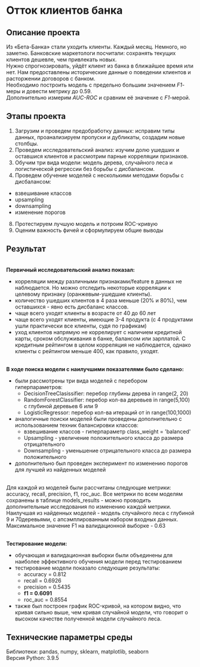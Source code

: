 
# Отток клиентов банка

## Описание проекта
Из «Бета-Банка» стали уходить клиенты. Каждый месяц. Немного, но заметно. Банковские маркетологи посчитали: сохранять текущих клиентов дешевле, чем привлекать новых.
<br>Нужно спрогнозировать, уйдёт клиент из банка в ближайшее время или нет. Нам предоставлены исторические данные о поведении клиентов и расторжении договоров с банком. 
<br>Необходимо построить модель с предельно большим значением *F1*-меры и довести метрику до 0.59. 
<br>Дополнительно измерим *AUC-ROC* и сравним её значение с *F1*-мерой.

## Этапы проекта
1. Загрузим и проведем предобработку данных: исправим типы данных, проанализируем пропуски и дубликаты, создадим новые столбцы.
2. Проведем исследовательский анализ: изучим долю ушедших и оставшися клиентов и рассмотрим парные корреляции признаков.
5. Обучим три вида модели: модель дерева, случайного леса и логистической регрессии без борьбы с дисбалансом.
7. Проведем обучение моделей с несколькими методами борьбы с дисбалансом:
  - взвешивание классов
  - upsampling
  - downsampling
  - изменение порогов
8. Протестируем лучшую модель и потроим ROC-кривую
9. Оценим важность фичей и сформулируем общие выводы
   
## Результат
<br>**Первичный исследовательский анализ показал:**
- корреляции между различными признаками/feature в данных не наблюдается. Но можно отследить некоторые корреляции к целевому признаку (оранжевым-ушедшие клиенты).
- количество ушедших клиентов в 4 раза меньше (20% и 80%), чем оставшихся - явно есть дисбаланс классов.
- чаще всего уходят клиенты в возрасте от 40 до 60 лет
- чаще всего уходят клиенты, имеющие 3-4 продукта (с 4 продуктами ушли практически все клиенты, судя по графикам)
- уход клиентов напрямую не коррелирует с наличием кредитной карты, сроком обслуживания в банке, балансом или зарплатой. С кредитным рейтингом в целом корреляция не наблюдается, однако клиенты с рейтингом меньше 400, как правило, уходят.

<br>**В ходе поиска модели с наилучшими показателями было сделано:**
- были рассмотрены три вида моделей с перебором гиперпараметров:
    - DecisionTreeClasissifier: перебор глубины дерева in range(2, 20)
    - RandomForestClassifier: перебор кол-ва деревьев in range(5,100) с глубиной деревьев 6 или 9
    - LogisticRegressor: перебор кол-ва итераций от in range(100,1000)
- аналогичные поиски моделей были проведены дополнительно с использованием техник балансировки классов:
    - взвешивание классов - гиперпараметр class_weight = 'balanced'
    - Upsampling - увеличение положительного класса до размера отрицательного
    - Downsampling - уменьшение отрицательного класса до размера положительного
- дополнительно был проведен эксперимент по изменению порогов для лучшей из найденных моделей

<br>Для каждой из моделей были рассчитаны следующие метрики: accuracy, recall, precision, f1, roc_auc. Все метрики по всем моделям сохранены в таблице models_results - можно проводить дополнительные исследования по изменению каждой метрики.
<br>Наилучшая из найденных моделей - модель случайного леса с глубиной 9 и 70деревьями, с апсэмплированным набором входных данных.
<br>Максимальное значение F1 на валидационной выборке - 0.63

<br>**Тестирование модели:**
- обучающая и валидационная выборки были объединены для наиболее эффективного обучения модели перед тестированием
- тестирование модели показало следующие результаты:
    - accuracy = 0.812
    - recall = 0.6926
    - precision = 0.5435
    - **f1 = 0.6091**
    - roc_auc = 0.8554
- также был построен график ROC-кривой, на котором видно, что кривая сильно выше, чем кривая случайной модели, что говорит о высоком качестве полученной модели случайного леса.


## Технические параметры среды
Библиотеки: pandas, numpy, sklearn, matplotlib, seaborn
<br>Версия Python: 3.9.5

